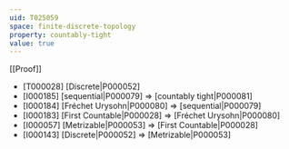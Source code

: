 ```yaml
---
uid: T025059
space: finite-discrete-topology
property: countably-tight
value: true
---
```

[[Proof]]

* [T000028] [Discrete|P000052]
* [I000185] [sequential|P000079] => [countably tight|P000081]
* [I000184] [Fréchet Urysohn|P000080] => [sequential|P000079]
* [I000183] [First Countable|P000028] => [Fréchet Urysohn|P000080]
* [I000057] [Metrizable|P000053] => [First Countable|P000028]
* [I000143] [Discrete|P000052] => [Metrizable|P000053]

